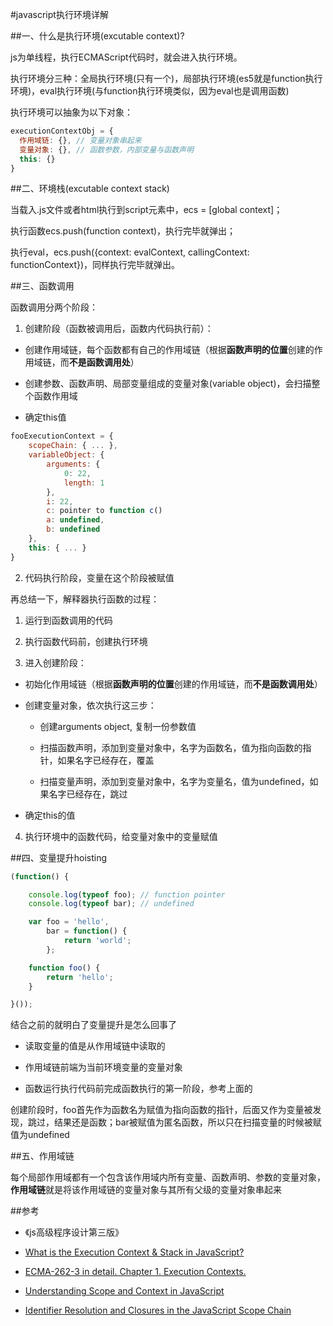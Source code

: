 #javascript执行环境详解

##一、什么是执行环境(excutable context)?

js为单线程，执行ECMAScript代码时，就会进入执行环境。

执行环境分三种：全局执行环境(只有一个)，局部执行环境(es5就是function执行环境)，eval执行环境(与function执行环境类似，因为eval也是调用函数)

执行环境可以抽象为以下对象：

```js
executionContextObj = {
  作用域链: {}, // 变量对象串起来
  变量对象: {}, // 函数参数，内部变量与函数声明
  this: {}
}

```

##二、环境栈(excutable context stack)

当载入.js文件或者html执行到script元素中，ecs = [global context]；

执行函数ecs.push(function context)，执行完毕就弹出；

执行eval，ecs.push({context: evalContext, callingContext: functionContext})，同样执行完毕就弹出。

##三、函数调用

函数调用分两个阶段：

1. 创建阶段（函数被调用后，函数内代码执行前）：

  - 创建作用域链，每个函数都有自己的作用域链（根据**函数声明的位置**创建的作用域链，而**不是函数调用处**）

  - 创建参数、函数声明、局部变量组成的变量对象(variable object)，会扫描整个函数作用域

  - 确定this值

  ```js
  fooExecutionContext = {
      scopeChain: { ... },
      variableObject: {
          arguments: {
              0: 22,
              length: 1
          },
          i: 22,
          c: pointer to function c()
          a: undefined,
          b: undefined
      },
      this: { ... }
  }
  ```

2. 代码执行阶段，变量在这个阶段被赋值

再总结一下，解释器执行函数的过程：

1. 运行到函数调用的代码

2. 执行函数代码前，创建执行环境

3. 进入创建阶段：

  - 初始化作用域链（根据**函数声明的位置**创建的作用域链，而**不是函数调用处**）

  - 创建变量对象，依次执行这三步：

    - 创建arguments object, 复制一份参数值

    - 扫描函数声明，添加到变量对象中，名字为函数名，值为指向函数的指针，如果名字已经存在，覆盖

    - 扫描变量声明，添加到变量对象中，名字为变量名，值为undefined，如果名字已经存在，跳过

  - 确定this的值

4. 执行环境中的函数代码，给变量对象中的变量赋值

##四、变量提升hoisting

```js
(function() {

    console.log(typeof foo); // function pointer
    console.log(typeof bar); // undefined

    var foo = 'hello',
        bar = function() {
            return 'world';
        };

    function foo() {
        return 'hello';
    }

}());​
```

结合之前的就明白了变量提升是怎么回事了

- 读取变量的值是从作用域链中读取的

- 作用域链前端为当前环境变量的变量对象

- 函数运行执行代码前完成函数执行的第一阶段，参考上面的

创建阶段时，foo首先作为函数名为赋值为指向函数的指针，后面又作为变量被发现，跳过，结果还是函数；bar被赋值为匿名函数，所以只在扫描变量的时候被赋值为undefined

##五、作用域链

每个局部作用域都有一个包含该作用域内所有变量、函数声明、参数的变量对象，**作用域链**就是将该作用域链的变量对象与其所有父级的变量对象串起来

##参考
- 《js高级程序设计第三版》

- [What is the Execution Context & Stack in JavaScript?](http://davidshariff.com/blog/what-is-the-execution-context-in-javascript/)

- [ECMA-262-3 in detail. Chapter 1. Execution Contexts.](http://dmitrysoshnikov.com/ecmascript/chapter-1-execution-contexts/)

- [Understanding Scope and Context in JavaScript](http://ryanmorr.com/understanding-scope-and-context-in-javascript/) 

- [Identifier Resolution and Closures in the JavaScript Scope Chain](http://davidshariff.com/blog/javascript-scope-chain-and-closures/)
